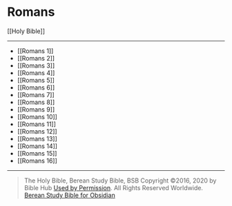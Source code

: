 # Romans

[[Holy Bible]]

---

- [[Romans 1]]
- [[Romans 2]]
- [[Romans 3]]
- [[Romans 4]]
- [[Romans 5]]
- [[Romans 6]]
- [[Romans 7]]
- [[Romans 8]]
- [[Romans 9]]
- [[Romans 10]]
- [[Romans 11]]
- [[Romans 12]]
- [[Romans 13]]
- [[Romans 14]]
- [[Romans 15]]
- [[Romans 16]]

---

> The Holy Bible, Berean Study Bible, BSB
> Copyright &copy;2016, 2020 by Bible Hub
> [Used by Permission](https://berean.bible/terms.htm). All Rights Reserved Worldwide.
> [Berean Study Bible for Obsidian](https://github.com/gapmiss/berean-study-bible-for-obsidian)

